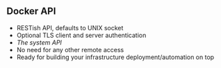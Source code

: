 ## Docker API
- RESTish API, defaults to UNIX socket
- Optional TLS client and server authentication
- *The system API*
- No need for any other remote access
- Ready for building your infrastructure deployment/automation on top

